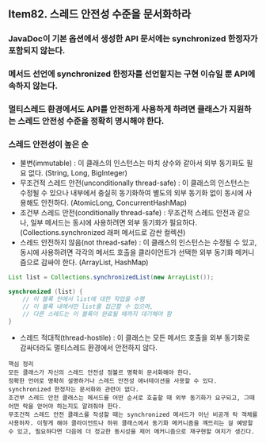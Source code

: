 ## Item82. 스레드 안전성 수준을 문서화하라

### JavaDoc이 기본 옵션에서 생성한 API 문서에는 synchronized 한정자가 포함되지 않는다.
### 메서드 선언에 synchronized 한정자를 선언할지는 구현 이슈일 뿐 API에 속하지 않는다.

### 멀티스레드 환경에서도 API를 안전하게 사용하게 하려면 클래스가 지원하는 스레드 안전성 수준을 정확히 명시해야 한다.

### 스레드 안전성이 높은 순
- 불변(immutable) : 이 클래스의 인스턴스는 마치 상수와 같아서 외부 동기화도 필요 없다. (String, Long, BigInteger)
- 무조건적 스레드 안전(unconditionally thread-safe) : 이 클래스의 인스턴스는 수정될 수 있으나 내부에서 충실히 동기화하여 별도의 외부 동기화 없이 동시에 사용해도 안전하다. (AtomicLong, ConcurrentHashMap)
- 조건부 스레드 안전(conditionally thread-safe) : 무조건적 스레드 안전과 같으나, 일부 메서드는 동시에 사용하려면 외부 동기화가 필요하다. (Collections.synchronized 래퍼 메서드로 감싼 컬렉션)
- 스레드 안전하지 않음(not thread-safe) : 이 클래스의 인스턴스는 수정될 수 있고, 동시에 사용하려면 각각의 메서드 호출을 클라이언트가 선택한 외부 동기화 메커니즘으로 감싸야 한다. (ArrayList, HashMap)
```java
List list = Collections.synchronizedList(new ArrayList());

synchronized (list) {
    // 이 블록 안에서 list에 대한 작업을 수행
    // 이 블록 내에서만 list를 접근할 수 있으며,
    // 다른 스레드는 이 블록이 완료될 때까지 대기해야 함
}
```
- 스레드 적대적(thread-hostile) : 이 클래스는 모든 메서드 호출을 외부 동기화로 감싸더라도 멀티스레드 환경에서 안전하지 않다.

```
핵심 정리
모든 클래스가 자신의 스레드 안전성 정볼르 명확히 문서화해야 한다.
정확한 언어로 명확히 설명하거나 스레드 안전성 애너테이션을 사용할 수 있다.
synchronized 한정자는 문서화와 관련이 없다.
조건부 스레드 안전 클래스는 메서드를 어떤 순서로 호출할 때 외부 동기화가 요구되고, 그때 어떤 락을 얻어야 하는지도 알려줘야 한다.
무조건적 스레드 안전 클래스를 작성할 때는 synchronized 메서드가 아닌 비공개 락 객체를 사용하자. 이렇게 해야 클라이언트나 하위 클래스에서 동기화 메커니즘을 꺠뜨리는 걸 예방할 수 있고, 필요하다면 다음에 더 정교한 동시성을 제어 메커니즘으로 재구현할 여지가 생긴다.
```